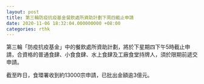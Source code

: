 ```yaml
---
layout: post
title: 第三輪防疫抗疫基金餐飲處所資助計劃下周四截止申請
date: 2020-11-06 18:32:04.000000000 +08:00
categories: rthk
---
```


第三輪「防疫抗疫基金」中的餐飲處所資助計劃，將於下星期四下午5時截止申請，合資格的普通食肆、小食食肆、水上食肆及工廠食堂持牌人，須於限期前遞交申請。

截至昨日，食環署收到約13000宗申請，已批出金額逾3億元。
